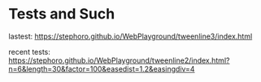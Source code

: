 # Tests and Such


lastest: https://stephoro.github.io/WebPlayground/tweenline3/index.html

recent tests: https://stephoro.github.io/WebPlayground/tweenline2/index.html?n=6&length=30&factor=100&easedist=1.2&easingdiv=4

